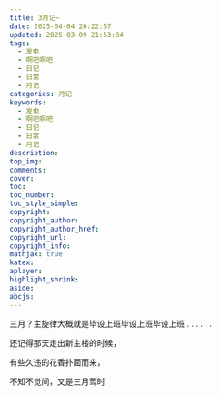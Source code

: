 ```yaml
---
title: 3月记~
date: 2025-04-04 20:22:57
updated: 2025-03-09 21:53:04
tags:
  - 发电
  - 啊吧啊吧
  - 日记
  - 日常
  - 月记
categories: 月记
keywords:
  - 发电
  - 啊吧啊吧
  - 日记
  - 日常
  - 月记
description: 
top_img:
comments:
cover:
toc:
toc_number:
toc_style_simple:
copyright:
copyright_author:
copyright_author_href:
copyright_url:
copyright_info:
mathjax: true
katex:
aplayer:
highlight_shrink:
aside:
abcjs:
---
```


三月？主旋律大概就是毕设上班毕设上班毕设上班 . . . . . .

还记得那天走出新主楼的时候，

有些久违的花香扑面而来，

不知不觉间，又是三月莺时


